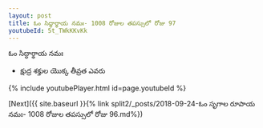 ```yaml
---
layout: post
title: ఓం సిద్ధార్థాయ నమః- 1008 రోజుల తపస్సులో రోజు 97
youtubeId: 5t_TWkKKvKk
---
```

 
 
 ఓం సిద్ధార్థాయ నమః  
 
 -  క్షుద్ర శక్తుల యొక్క తీవ్రత ఎవరు 
 
  
 
  
 
 
 
 
 
 


{% include youtubePlayer.html id=page.youtubeId %}
 
[Next]({{ site.baseurl }}{% link  split2/_posts/2018-09-24-ఓం సృగాల రూపాయ నమః- 1008 రోజుల తపస్సులో రోజు 96.md%})
 
